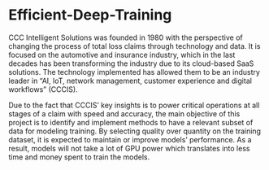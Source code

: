 # Efficient-Deep-Training

CCC Intelligent Solutions was founded in 1980 with the perspective of changing the process of total loss claims through technology and data. It is focused on the automotive and insurance industry, which in the last decades has been transforming the industry due to its cloud-based SaaS solutions. The technology implemented has allowed them to be an industry leader in “AI, loT, network management, customer experience and digital workflows” (CCCIS).

Due to the fact that CCCIS’ key insights is to power critical operations at all stages of a claim with speed and accuracy, the main objective of this project is to identify and implement methods to have a relevant subset of data for modeling training. By selecting quality over quantity on the training dataset, it is expected to maintain or improve models’ performance. As a result, models will not take a lot of GPU power which translates into less time and money spent to train the models. 
